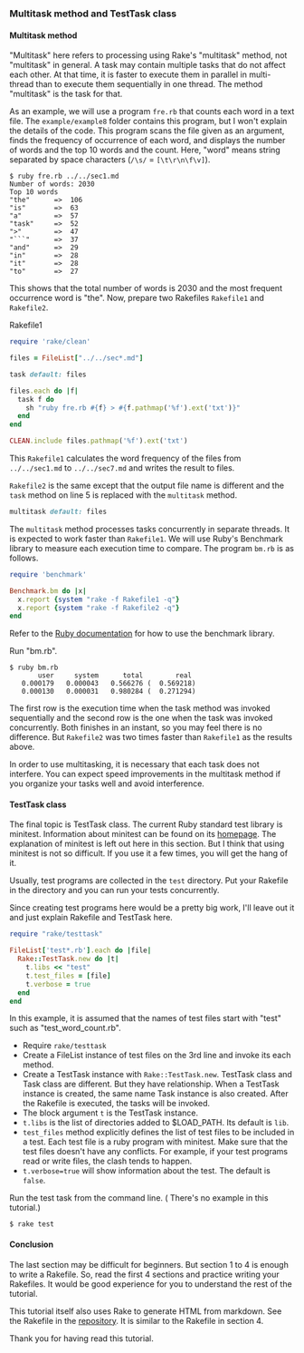 ### Multitask method and TestTask class

#### Multitask method

"Multitask" here refers to processing using Rake's "multitask" method, not "multitask" in general.
A task may contain multiple tasks that do not affect each other.
At that time, it is faster to execute them in parallel in multi-thread than to execute them sequentially in one thread.
The method "multitask" is the task for that.

As an example, we will use a program `fre.rb` that counts each word in a text file.
The `example/example8` folder contains this program, but I won't explain the details of the code.
This program scans the file given as an argument, finds the frequency of occurrence of each word, and displays the number of words and the top 10 words and the count.
Here, "word" means string separated by space characters (`/\s/` = `[\t\r\n\f\v]`).

```
$ ruby fre.rb ../../sec1.md
Number of words: 2030
Top 10 words
"the"      =>  106
"is"       =>  63
"a"        =>  57
"task"     =>  52
">"        =>  47
"```"      =>  37
"and"      =>  29
"in"       =>  28
"it"       =>  28
"to"       =>  27
```

This shows that the total number of words is 2030 and the most frequent occurrence word is "the".
Now, prepare two Rakefiles `Rakefile1` and `Rakefile2`.

Rakefile1

```ruby
require 'rake/clean'

files = FileList["../../sec*.md"]

task default: files

files.each do |f|
  task f do
    sh "ruby fre.rb #{f} > #{f.pathmap('%f').ext('txt')}"
  end
end

CLEAN.include files.pathmap('%f').ext('txt')
```

This `Rakefile1` calculates the word frequency of the files from `../../sec1.md` to `../../sec7.md` and writes the result to files.

`Rakefile2` is the same except that the output file name is different and the `task` method on line 5 is replaced with the `multitask` method.

```ruby
multitask default: files
```

The `multitask` method processes tasks concurrently in separate threads.
It is expected to work faster than `Rakefile1`.
We will use Ruby's Benchmark library to measure each execution time to compare.
The program `bm.rb` is as follows.

```ruby
require 'benchmark'

Benchmark.bm do |x|
  x.report {system "rake -f Rakefile1 -q"}
  x.report {system "rake -f Rakefile2 -q"}
end
```

Refer to the [Ruby documentation](https://ruby-doc.org/stdlib-3.1.2/libdoc/benchmark/rdoc/Benchmark.html#method-c-bm) for how to use the benchmark library.

Run "bm.rb".

```
$ ruby bm.rb
       user     system      total        real
   0.000179   0.000043   0.566276 (  0.569218)
   0.000130   0.000031   0.980284 (  0.271294)
```

The first row is the execution time when the task method was invoked sequentially and the second row is the one when the task was invoked concurrently.
Both finishes in an instant, so you may feel there is no difference.
But `Rakefile2` was two times faster than `Rakefile1` as the results above.

In order to use multitasking, it is necessary that each task does not interfere.
You can expect speed improvements in the multitask method if you organize your tasks well and avoid interference.

#### TestTask class

The final topic is TestTask class.
The current Ruby standard test library is minitest.
Information about minitest can be found on its [homepage](https://www.rubydoc.info/gems/minitest).
The explanation of minitest is left out here in this section.
But I think that using minitest is not so difficult.
If you use it a few times, you will get the hang of it.

Usually, test programs are collected in the `test` directory.
Put your Rakefile in the directory and you can run your tests concurrently.

Since creating test programs here would be a pretty big work, I'll leave out it and just explain Rakefile and TestTask here.

```ruby
require "rake/testtask"

FileList['test*.rb'].each do |file|
  Rake::TestTask.new do |t|
    t.libs << "test"
    t.test_files = [file]
    t.verbose = true
  end
end
```

In this example, it is assumed that the names of test files start with "test" such as "test_word_count.rb".

- Require `rake/testtask`
- Create a FileList instance of test files on the 3rd line and invoke its each method.
- Create a TestTask instance with `Rake::TestTask.new`.
TestTask class and Task class are different.
But they have relationship.
When a TestTask instance is created, the same name Task instance is also created.
After the Rakefile is executed, the tasks will be invoked.
- The block argument `t` is the TestTask instance.
- `t.libs` is the list of directories added to $LOAD_PATH.
Its default is `lib`.
- `test_files` method explicitly defines the list of test files to be included in a test.
Each test file is a ruby program with minitest.
Make sure that the test files doesn't have any conflicts.
For example, if your test programs read or write files, the clash tends to happen.
- `t.verbose=true` will show information about the test.
The default is `false`.

Run the test task from the command line.
( There's no example in this tutorial.)

```
$ rake test
```

#### Conclusion

The last section may be difficult for beginners.
But section 1 to 4 is enough to write a Rakefile.
So, read the first 4 sections and practice writing your Rakefiles.
It would be good experience for you to understand the rest of the tutorial.

This tutorial itself also uses Rake to generate HTML from markdown.
See the Rakefile in the [repository](https://github.com/ToshioCP/Rake-tutorial-for-beginners-en).
It is similar to the Rakefile in section 4.

Thank you for having read this tutorial.
